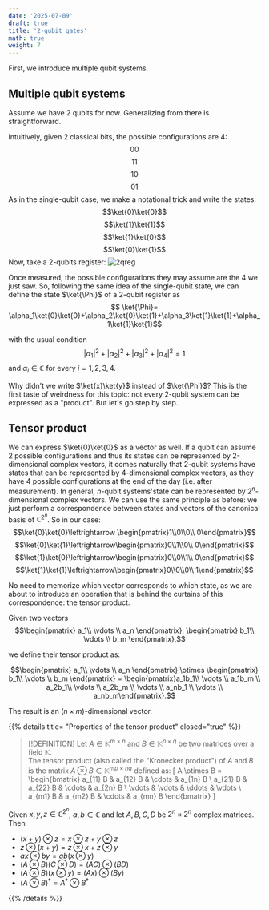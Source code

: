 ```yaml
---
date: '2025-07-09'
draft: true
title: '2-qubit gates'
math: true
weight: 7
---
```

First, we introduce multiple qubit systems.

## Multiple qubit systems
Assume we have 2 qubits for now. Generalizing from there is straightforward.

Intuitively, given 2 classical bits, the possible configurations are 4:
$$00$$
$$11$$
$$10$$
$$01$$
As in the single-qubit case, we make a notational trick and write the states:
$$\ket{0}\ket{0}$$
$$\ket{1}\ket{1}$$
$$\ket{1}\ket{0}$$
$$\ket{0}\ket{1}$$
Now, take a 2-qubits register:
![2qreg](/images/2-qubitregister.png)

Once measured, the possible configurations they may assume are the 4 we just saw. So, following the same idea of the single-qubit state, we can define the state $\ket{\Phi}$ of a 2-qubit register as 
$$ \ket{\Phi}= \alpha_1\ket{0}\ket{0}+\alpha_2\ket{0}\ket{1}+\alpha_3\ket{1}\ket{1}+\alpha_1\ket{1}\ket{1}$$

with the usual condition $$|\alpha_1|^2 + |\alpha_2|^2+ |\alpha_3|^2 +|\alpha_4|^2 = 1$$ and $\alpha_i\in \mathbb{C}$ for every $i=1,2,3,4$.

Why didn't we write $\ket{x}\ket{y}$ instead of $\ket{\Phi}$? This is the first taste of weirdness for this topic: not every 2-qubit system can be expressed as a "product". But let's go step by step.

## Tensor product
We can express $\ket{0}\ket{0}$ as a vector as well. If a qubit can assume 2 possible configurations and thus its states can be represented by 2-dimensional complex vectors, it comes naturally that 2-qubit systems have states that can be represented by 4-dimensional complex vectors, as they have 4 possible configurations at the end of the day (i.e. after measurement). In general, $n$-qubit systems'state can be represented by $2^n$-dimensional complex vectors. We can use the same principle as before: we just perform a correspondence between states and vectors of the canonical basis of $\mathbb{C}^{2^n}$. So in our case:
$$\ket{0}\ket{0}\leftrightarrow \begin{pmatrix}1\\0\\0\\
0\end{pmatrix}$$ 
$$\ket{0}\ket{1}\leftrightarrow\begin{pmatrix}0\\1\\0\\
0\end{pmatrix}$$ 
$$\ket{1}\ket{0}\leftrightarrow\begin{pmatrix}0\\0\\1\\
0\end{pmatrix}$$ 
$$\ket{1}\ket{1}\leftrightarrow\begin{pmatrix}0\\0\\0\\
1\end{pmatrix}$$ 

No need to memorize which vector corresponds to which state, as we are about to introduce an operation that is behind the curtains of this correspondence: the tensor product.

Given two vectors $$\begin{pmatrix} a_1\\ \vdots \\ a_n \end{pmatrix}, \begin{pmatrix} b_1\\ \vdots \\ b_m \end{pmatrix},$$

we define their tensor product as:

$$\begin{pmatrix} a_1\\ \vdots \\ a_n \end{pmatrix} \otimes \begin{pmatrix} b_1\\ \vdots \\ b_m \end{pmatrix} = \begin{pmatrix}a_1b_1\\ \vdots \\ a_1b_m \\ a_2b_1\\ \vdots \\ a_2b_m \\ \vdots \\ a_nb_1 \\ \vdots \\ a_nb_m\end{pmatrix}.$$

The result is an $(n\times m)$-dimensional vector.


{{% details title= "Properties of the tensor product" closed="true" %}}
>[!DEFINITION]
>Let $A \in \mathbb{K}^{m \times n}$ and $B \in \mathbb{K}^{p \times q}$ be two matrices over a field $\mathbb{K}$.  
The tensor product (also called the "Kronecker product") of $A$ and $B$ is the matrix $A \otimes B \in \mathbb{K}^{mp \times nq}$ defined as:
\[
A \otimes B =
\begin{bmatrix}
a_{11} B & a_{12} B & \cdots & a_{1n} B \\
a_{21} B & a_{22} B & \cdots & a_{2n} B \\
\vdots   & \vdots   & \ddots & \vdots   \\
a_{m1} B & a_{m2} B & \cdots & a_{mn} B
\end{bmatrix}
\]



Given $x, y, z \in \mathbb{C}^{2^n}$, $a,b \in \mathbb{C}$ and let $A, B, C, D$ be $2^n\times 2^n$ complex matrices. Then
- $(x + y) \otimes z = x \otimes z + y \otimes z$
- $z \otimes (x + y) = z \otimes x + z \otimes y$
- $a x \otimes b y = ab (x \otimes y)$
- $(A \otimes B)(C \otimes D) = (AC) \otimes (BD)$
- $(A \otimes B)(x \otimes y) = (Ax) \otimes (By)$
- $(A \otimes B)^{\dagger} = A^{\dagger} \otimes B^{\dagger}$


{{% /details %}}


